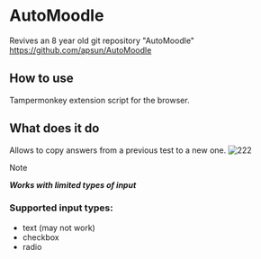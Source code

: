 # AutoMoodle
Revives an 8 year old git repository "AutoMoodle" 
https://github.com/apsun/AutoMoodle

## How to use
Tampermonkey extension script for the browser.

## What does it do
Allows to copy answers from a previous test to a new one. 
![222](https://github.com/njuh0/AutoMoodle/assets/14272492/f9aec4ce-1364-4644-99d1-87a68f020ec2)

> [!NOTE]
> ***Works with limited types of input***
> ### Supported input types:
> * text (may not work)
> * checkbox
> * radio
